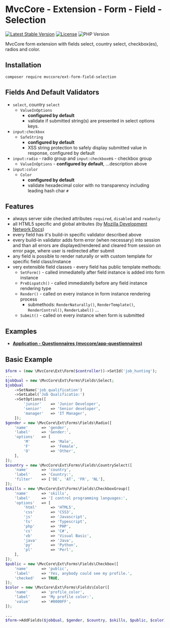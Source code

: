 # MvcCore - Extension - Form - Field - Selection

[![Latest Stable Version](https://img.shields.io/badge/Stable-v5.1.11-brightgreen.svg?style=plastic)](https://github.com/mvccore/ext-form-field-selection/releases)
[![License](https://img.shields.io/badge/License-BSD%203-brightgreen.svg?style=plastic)](https://mvccore.github.io/docs/mvccore/5.0.0/LICENSE.md)
![PHP Version](https://img.shields.io/badge/PHP->=5.4-brightgreen.svg?style=plastic)

MvcCore form extension with fields select, country select, checkbox(es), radios and color.

## Installation
```shell
composer require mvccore/ext-form-field-selection
```

## Fields And Default Validators
- `select`, country `select`
	- `ValueInOptions`
		- **configured by default**
		-  validate if submitted string(s) are presented in select options keys.
- `input:checkbox`
	- `SafeString`
		- **configured by default**
		- XSS string protection to safely display submitted value in response, configured by default
- `input:radio` - radio group and `input:checkbox`es - checkbox group
	- `ValueInOptions` - **configured by default**, ...description above
- `input:color`
	- `Color`
		- **configured by default**
		- validate hexadecimal color with no transparency including leading hash char `#`

## Features
- always server side checked attributes `required`, `disabled` and `readonly`
- all HTML5 specific and global atributes (by [Mozilla Development Network Docs](https://developer.mozilla.org/en-US/docs/Web/HTML/Reference))
- every field has it's build-in specific validator described above
- every build-in validator adds form error (when necessary) into session
  and than all errors are displayed/rendered and cleared from session on error page, 
  where user is redirected after submit
- any field is possible to render naturally or with custom template for specific field class/instance
- very extensible field classes - every field has public template methods:
	- `SetForm()`		- called immediatelly after field instance is added into form instance
	- `PreDispatch()`	- called immediatelly before any field instance rendering type
	- `Render()`		- called on every instance in form instance rendering process
		- submethods: `RenderNaturally()`, `RenderTemplate()`, `RenderControl()`, `RenderLabel()` ...
	- `Submit()`		- called on every instance when form is submitted

## Examples
- [**Application - Questionnaires (mvccore/app-questionnaires)**](https://github.com/mvccore/app-questionnaires)

## Basic Example

```php
$form = (new \MvcCore\Ext\Form($controller))->SetId('job_hunting');
...
$jobQual = new \MvcCore\Ext\Forms\Fields\Select;
$jobQual
	->SetName('job_qualification')
	->SetLabel('Job Qualificatio:')
	->SetOptions([
		'junior'	=> 'Junior Developer',
		'senior'	=> 'Senior developer',
		'manager'	=> 'IT Manager',
	]);
$gender = new \MvcCore\Ext\Forms\Fields\Radio([
	'name'		=> 'gender',
	'label'		=> 'Gender:',
	'options'	=> [
		'M'			=> 'Male',
		'F'			=> 'Female',
		'O'			=> 'Other',
	],
]);
$country = new \MvcCore\Ext\Forms\Fields\CountrySelect([
	'name'		=> 'country',
	'label'		=> 'Country:',
	'filter'	=> ['DE', 'AT', 'FR', 'NL'],
]);
$skills = new \MvcCore\Ext\Forms\Fields\CheckboxGroup([
	'name'		=> 'skills',
	'label'		=> 'I control programming languages:',
	'options'	=> [
		'html'		=> 'HTML5',
		'css'		=> 'CSS3',
		'js'		=> 'Javascript',
		'ts'		=> 'Typescript',
		'php'		=> 'PHP',
		'cs'		=> 'C#',
		'vb'		=> 'Visual Basic',
		'java'		=> 'Java',
		'py'		=> 'Python',
		'pl'		=> 'Perl',
	],
]);
$public = new \MvcCore\Ext\Forms\Fields\Checkbox([
	'name'		=> 'public',
	'label'		=> 'Yes, anybody could see my profile.',
	'checked'	=> TRUE,
]);
$color = new \MvcCore\Ext\Forms\Fields\Color([
	'name'		=> 'profile_color',
	'label'		=> 'My profile color:',
	'value'		=> '#0000FF',
]);

...
$form->AddFields($jobQual, $gender, $country, $skills, $public, $color);
```
